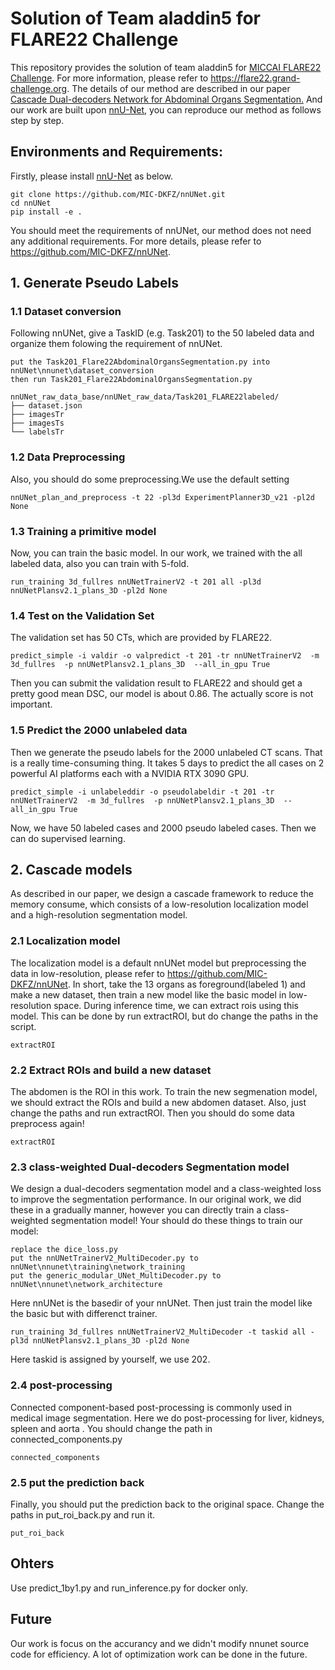 # Solution of Team aladdin5 for FLARE22 Challenge
This repository provides the solution of team aladdin5 for [MICCAI FLARE22 Challenge](https://flare22.grand-challenge.org).
For more information, please refer to https://flare22.grand-challenge.org.
The details of our method are described in our paper [Cascade Dual-decoders Network for Abdominal Organs Segmentation.](https://openreview.net/pdf?id=20WDOkjiyTu)
And our work are built upon [nnU-Net](https://github.com/MIC-DKFZ/nnUNet), you can reproduce our method as follows step by step.  

## Environments and Requirements:
Firstly, please install [nnU-Net](https://github.com/MIC-DKFZ/nnUNet) as below.  
```
git clone https://github.com/MIC-DKFZ/nnUNet.git
cd nnUNet  
pip install -e . 
```
You should meet the requirements of nnUNet, our method does not need any additional requirements. For more details, please refer to https://github.com/MIC-DKFZ/nnUNet. 

## 1. Generate Pseudo Labels
### 1.1 Dataset conversion
Following nnUNet, give a TaskID (e.g. Task201) to the 50 labeled data and organize them folowing the requirement of nnUNet.

```
put the Task201_Flare22AbdominalOrgansSegmentation.py into nnUNet\nnunet\dataset_conversion
then run Task201_Flare22AbdominalOrgansSegmentation.py

nnUNet_raw_data_base/nnUNet_raw_data/Task201_FLARE22labeled/
├── dataset.json
├── imagesTr
├── imagesTs
└── labelsTr
```

### 1.2 Data Preprocessing
Also, you should do some preprocessing.We use the default setting
```
nnUNet_plan_and_preprocess -t 22 -pl3d ExperimentPlanner3D_v21 -pl2d None
```
### 1.3 Training a primitive model
Now, you can train the basic model. In our work, we trained with the all labeled data, also you can train with 5-fold.
```
run_training 3d_fullres nnUNetTrainerV2 -t 201 all -pl3d nnUNetPlansv2.1_plans_3D -pl2d None
```

### 1.4 Test on the Validation Set
The validation set has 50 CTs, which are provided by FLARE22. 
```
predict_simple -i valdir -o valpredict -t 201 -tr nnUNetTrainerV2  -m 3d_fullres  -p nnUNetPlansv2.1_plans_3D  --all_in_gpu True 
```
Then you can submit the validation result to FLARE22 and should get a pretty good mean DSC, our model is about 0.86. 
The actually score is not important.
### 1.5 Predict the 2000 unlabeled data
Then we generate the pseudo labels for the 2000 unlabeled CT scans. That is a really time-consuming thing. It takes 5 days to predict the all cases on 2 powerful AI platforms each with a NVIDIA RTX 3090 GPU. 
```
predict_simple -i unlabeleddir -o pseudolabeldir -t 201 -tr nnUNetTrainerV2  -m 3d_fullres  -p nnUNetPlansv2.1_plans_3D  --all_in_gpu True 
```
Now, we have 50 labeled cases and 2000 pseudo labeled cases. Then we can do supervised learning.

## 2. Cascade models 
As described in our paper, we design a cascade framework to reduce the memory consume, which consists of a low-resolution localization model and a high-resolution segmentation model.
### 2.1 Localization model
 The localization model is a default nnUNet model but preprocessing the data in low-resolution, please refer to https://github.com/MIC-DKFZ/nnUNet. 
In short, take the 13 organs as foreground(labeled 1) and make a new dataset, then train a new model like the basic model in low-resolution space. 
During inference time, we can extract rois using this model.
This can be done by run extractROI, but do change the paths in the script.
```
extractROI 
```

### 2.2 Extract ROIs and build a new dataset
The abdomen is the ROI in this work. To train the new segmenation model, we should extract the ROIs and build a new abdomen dataset.
Also, just change the paths and run extractROI. Then you should do some data preprocess again!

```
extractROI
```
### 2.3 class-weighted Dual-decoders Segmentation model
We design a dual-decoders segmentation model and a class-weighted loss to improve the segmentation performance. In our original work, we did these in a gradually manner, however you can directly train a class-weighted segmentation model!
Your should do these things to train our model:

```
replace the dice_loss.py
put the nnUNetTrainerV2_MultiDecoder.py to nnUNet\nnunet\training\network_training
put the generic_modular_UNet_MultiDecoder.py to nnUNet\nnunet\network_architecture
```
Here nnUNet is the basedir of your nnUNet.
Then just train the model like the basic but with differenct trainer.
```
run_training 3d_fullres nnUNetTrainerV2_MultiDecoder -t taskid all -pl3d nnUNetPlansv2.1_plans_3D -pl2d None
```
Here taskid is assigned by yourself, we use 202.

### 2.4  post-processing 
Connected component-based post-processing is commonly used in medical image segmentation. Here we do post-processing for liver, kidneys, spleen and aorta . You should change the path in connected_components.py
```
connected_components
```
### 2.5 put the prediction back
Finally, you should put the prediction back to the original space.
Change the paths in put_roi_back.py and run it.
```
put_roi_back
```
## Ohters
Use predict_1by1.py and run_inference.py for docker only.

## Future
Our work is focus on the accurancy and we didn't modify nnunet source code for efficiency. A lot of optimization work can be done in the future.

